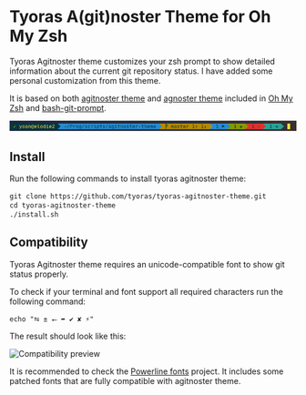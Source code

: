 # Tyoras A(git)noster Theme for Oh My Zsh
Tyoras Agitnoster theme customizes your zsh prompt to show detailed information about the current git repository status.
I have added some personal customization from this theme.

It is based on both [agitnoster theme](https://gihtub.com/dbestevez/agitnoster-theme) and [agnoster theme](https://github.com/agnoster/agnoster-zsh-theme) included in [Oh My Zsh](https://github.com/robbyrussell/oh-my-zsh) and [bash-git-prompt](https://github.com/magicmonty/bash-git-prompt).

![Theme preview](preview.png)

## Install
Run the following commands to install tyoras agitnoster theme:
```
git clone https://github.com/tyoras/tyoras-agitnoster-theme.git
cd tyoras-agitnoster-theme
./install.sh
```


## Compatibility
Tyoras Agitnoster theme requires an unicode-compatible font to show git status properly.

To check if your terminal and font support all required characters run the following command:

```
echo "⮀ ± ⭠ ➦ ✔ ✘ ⚡"
```

The result should look like this:

![Compatibility preview](comp-preview.png)

It is recommended to check the [Powerline fonts](https://github.com/powerline/fonts) project. It includes some patched fonts that are fully compatible with agitnoster theme.
